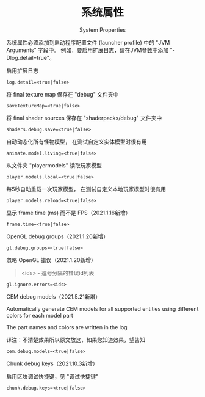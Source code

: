 <center><h1>系统属性</h1><p>System Properties</p></center>

系统属性必须添加到启动程序配置文件 (launcher profile) 中的 "JVM Arguments" 字段中。
例如，要启用扩展日志，请在JVM参数中添加 "-Dlog.detail=true"。

启用扩展日志

```properties
log.detail=<true|false>
```

将 final texture map 保存在 "debug" 文件夹中

```properties
saveTextureMap=<true|false>
```

将 final shader sources 保存在 "shaderpacks/debug" 文件夹中

```properties
shaders.debug.save=<true|false>
```

自动动态化所有怪物模型，
在测试自定义实体模型时很有用

```properties
animate.model.living=<true|false>
```

从文件夹 "playermodels" 读取玩家模型

```properties
player.models.local=<true|false>
```

每5秒自动重载一次玩家模型，
在测试自定义本地玩家模型时很有用

```properties
player.models.reload=<true|false>
```

显示 frame time (ms) 而不是 FPS（2021.1.16新增）

```properties
frame.time=<true|false>
```

OpenGL debug groups（2021.1.20新增）

```properties
gl.debug.groups=<true|false>
```

忽略 OpenGL 错误（2021.1.20新增）

> \<ids\> - 逗号分隔的错误id列表

```properties
gl.ignore.errors=<ids>
```

CEM debug models（2021.5.21新增）

Automatically generate CEM models for all supported entities using different colors for each model part

The part names and colors are written in the log

译注：不清楚效果所以原文放这，如果您知道效果，望告知

```properties
cem.debug.models=<true|false>
```

Chunk debug keys（2021.10.3新增）

启用区块调试快捷键，见 "调试快捷键"

```properties
chunk.debug.keys=<true|false>
```

